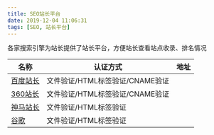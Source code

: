 ```yaml
---
title: SEO站长平台
date: 2019-12-04 11:06:31
tags: [SEO, 站长平台]
---
```


各家搜索引擎为站长提供了站长平台，方便站长查看站点收录、排名情况

<!-- more -->

名称 | 认证方式 | 地址
--- | --- | ---
[百度站长](https://ziyuan.baidu.com/site/index) | 文件验证/HTML标签验证/CNAME验证
[360站长](http://zhanzhang.so.com/) | 文件验证/HTML标签验证/CNAME验证
[神马站长](https://zhanzhang.sm.cn/) | 文件验证/HTML标签验证
[谷歌](https://www.google.com/webmasters/#?modal_active=none) | 文件验证/HTML标签验证
